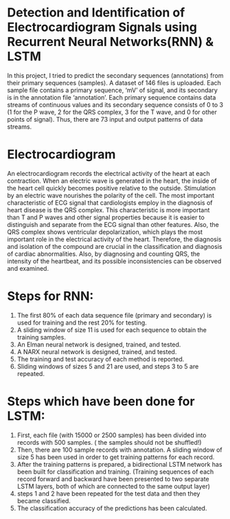 # Detection and Identification of Electrocardiogram Signals using Recurrent Neural Networks(RNN) & LSTM
In this project, I tried to predict the secondary sequences (annotations) from their primary sequences (samples). A dataset of 146 files is uploaded. Each sample file contains a primary sequence, ‘mV’ of signal, and its secondary is in the annotation file ‘annotation’. 
Each primary sequence contains data streams of continuous values and its secondary sequence consists of 0 to 3 (1 for the P wave, 2 for the QRS complex, 3 for the T wave, and 0 for other points of signal). Thus, there are 73 input and output patterns of data streams. 

# Electrocardiogram
An electrocardiogram records the electrical activity of the heart at each contraction. When an electric wave is generated in the heart, the inside of the heart cell quickly becomes positive relative to the outside. Stimulation by an electric wave nourishes the polarity of the cell.
The most important characteristic of ECG signal that cardiologists employ in the diagnosis of heart disease is the QRS complex. This characteristic is more important than T and P waves and other signal properties because it is easier to distinguish and separate from the ECG signal than other features. Also, the QRS complex shows ventricular depolarization, which plays the most important role in the electrical activity of the heart. Therefore, the diagnosis and isolation of the compound are crucial in the classification and diagnosis of cardiac abnormalities. Also, by diagnosing and counting QRS, the intensity of the heartbeat, and its possible inconsistencies can be observed and examined.

# Steps for RNN:
1. The first 80% of each data sequence file (primary and secondary) is used for training and the rest 20% for testing.
2. A sliding window of size 11 is used for each sequence to obtain the training samples.
3. An Elman neural network is designed, trained, and tested.
4. A NARX neural network is designed, trained, and tested.
5. The training and test accuracy of each method is reported.
6. Sliding windows of sizes 5 and 21 are used, and steps 3 to 5 are repeated.

# Steps which have been done for LSTM:
1. First, each file (with 15000 or 2500 samples) has been divided into records with 500 samples. ( the samples should not be shuffled!)
2. Then, there are 100 sample records with annotation. A sliding window of size 5 has been used in order to get training patterns for each record.
3. After the training patterns is prepared, a bidirectional LSTM network has been built for classification and training. (Training sequences of each record forward and backward have been presented to two separate LSTM layers, both of which are connected to the same output layer)
4. steps 1 and 2 have been repeated for the test data and then they became classified.
5. The classification accuracy of the predictions has been calculated.

